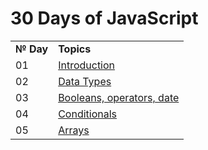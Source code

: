 # 30 Days of JavaScript

<table>
  <tr>
    <td><b>№ Day</b></td>
    <td><b>Topics</b></td>
  </tr>
  
  <tr>
    <td>01</td>
    <td><a href="/01_Day_Introduction">Introduction</a></td>
  </tr>
  
  <tr>
    <td>02</td>
    <td><a href="/02_Day_Data_types">Data Types</a></td>
  </tr>
  
  <tr>
    <td>03</td>
    <td><a href="/03_Day_Booleans_Operators_Date">Booleans, operators, date</a></td>
  </tr>
  
  <tr>
    <td>04</td>
    <td><a href="/04_Day_Conditionals">Conditionals</a></td>
  </tr>
  
  <tr>
    <td>05</td>
    <td><a href="/05_Day_Array">Arrays</a></td>
  </tr>
</table>
